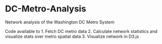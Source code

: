 # DC-Metro-Analysis
Network analysis of the Washington DC Metro System

Code available to
    1. Fetch DC metro data
    2. Calculate network statistics and visualize stats over metro spatial data
    3. Visualize network in D3.js